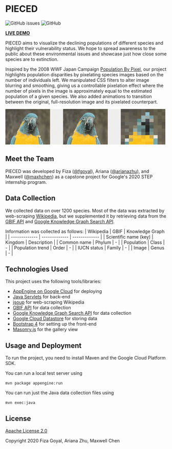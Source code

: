 # PIECED
![GitHub issues](https://img.shields.io/github/issues-raw/googleinterns/step129-2020?style=flat-square) ![GitHub](https://img.shields.io/github/license/googleinterns/step129-2020?style=flat-square)

**[LIVE DEMO](https://step129-2020.appspot.com)**

PIECED aims to visualize the declining populations of different species and highlight their vulnerability status. We hope to spread awareness to the public about these environmental issues and showcase just how close some species are to extinction.

Inspired by the 2008 WWF Japan Campaign [Population By Pixel](https://www.boredpanda.com/endagered-animals-pixels-extinction/?utm_source=google&utm_medium=organic&utm_campaign=organic), our project highlights population disparities by pixelating species images based on the number of individuals left. We manipulated CSS filters to alter image blurring and smoothing, giving us a controllable pixelation effect where the number of pixels in the image is approximately equal to the estimated population of a given species. We also added animations to transition between the original, full-resolution image and its pixelated counterpart.

![Pixelation Demo](/images/macaw-x3.gif)

## Meet the Team
PIECED was developed by Fiza ([@fgoyal](https://github.com/fgoyal)),
Ariana ([@arianazhu](https://github.com/arianazhu)), and
Maxwell ([@maxhchen](https://github.com/maxhchen)) as a capstone project for Google's
2020 STEP internship program.

## Data Collection
We collected data on over 1200 species. Most of the data was extracted by web-scraping [Wikipedia](https://en.wikipedia.org/wiki/Lists_of_organisms_by_population), but we supplemented it by retrieving data from the [GBIF API](https://www.gbif.org/developer/species) and [Google Knowledge Graph Search API](https://developers.google.com/knowledge-graph). 

Information was collected as follows: 
| Wikipedia  | GBIF | Knowledge Graph |
| ------------- | ------------- | ------------- |
| Scientific name (key)  | Kingdom  | Description |
| Common name  | Phylum  | - |
| Population  | Class  | - |
| Population trend  | Order  | - |
| IUCN status  | Family  | - |
| Image  | Genus  | - |

## Technologies Used

This project uses the following tools/libraries:

- [AppEngine on Google Cloud](https://cloud.google.com/appengine) for deploying
- [Java Servlets](https://docs.oracle.com/javaee/5/tutorial/doc/bnafe.html) for back-end
- [jsoup](https://jsoup.org/) for web-scraping Wikipedia
- [GBIF API](https://www.gbif.org/developer/species) for data collection
- [Google Knowledge Graph Search API](https://developers.google.com/knowledge-graph) for data collection
- [Google Cloud Datastore](https://cloud.google.com/datastore) for storing data
- [Bootstrap 4](https://getbootstrap.com/docs/4.5/getting-started/introduction/) for setting up the front-end
- [Masonry.js](https://masonry.desandro.com/) for the gallery view

## Usage and Deployment

To run the project, you need to install Maven and the Google Cloud
Platform SDK.

You can run a local test server using
```
mvn package appengine:run
```

You can run just the Java data collection files using
```
mvn exec:java
```

## License
[Apache License 2.0](LICENSE.md)

Copyright 2020 Fiza Goyal, Ariana Zhu, Maxwell Chen
